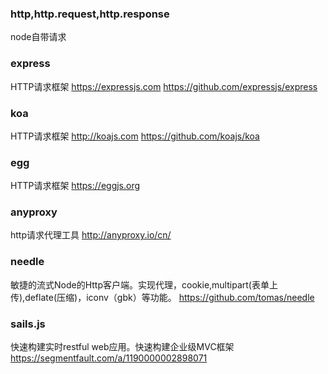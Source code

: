 ### http,http.request,http.response
node自带请求

### express
HTTP请求框架
https://expressjs.com
https://github.com/expressjs/express

### koa
HTTP请求框架
http://koajs.com
https://github.com/koajs/koa

### egg
HTTP请求框架
https://eggjs.org

### anyproxy
http请求代理工具
http://anyproxy.io/cn/

### needle
敏捷的流式Node的Http客户端。实现代理，cookie,multipart(表单上传),deflate(压缩)，iconv（gbk）等功能。
https://github.com/tomas/needle

### sails.js
快速构建实时restful web应用。快速构建企业级MVC框架
https://segmentfault.com/a/1190000002898071